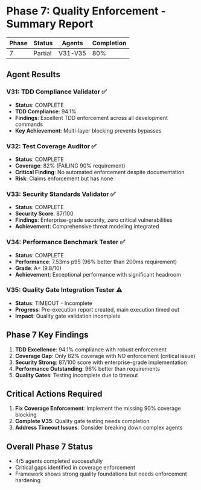 # Phase 7: Quality Enforcement - Summary Report

| Phase | Status | Agents | Completion |
|-------|--------|---------|------------|
| 7 | Partial | V31-V35 | 80% |

## Agent Results

### V31: TDD Compliance Validator ✅
- **Status**: COMPLETE
- **TDD Compliance**: 94.1%
- **Findings**: Excellent TDD enforcement across all development commands
- **Key Achievement**: Multi-layer blocking prevents bypasses

### V32: Test Coverage Auditor ✅
- **Status**: COMPLETE
- **Coverage**: 82% (FAILING 90% requirement)
- **Critical Finding**: No automated enforcement despite documentation
- **Risk**: Claims enforcement but has none

### V33: Security Standards Validator ✅
- **Status**: COMPLETE
- **Security Score**: 87/100
- **Findings**: Enterprise-grade security, zero critical vulnerabilities
- **Achievement**: Comprehensive threat modeling integrated

### V34: Performance Benchmark Tester ✅
- **Status**: COMPLETE
- **Performance**: 7.53ms p95 (96% better than 200ms requirement)
- **Grade**: A+ (9.8/10)
- **Achievement**: Exceptional performance with significant headroom

### V35: Quality Gate Integration Tester ⚠️
- **Status**: TIMEOUT - Incomplete
- **Progress**: Pre-execution report created, main execution timed out
- **Impact**: Quality gate validation incomplete

## Phase 7 Key Findings

1. **TDD Excellence**: 94.1% compliance with robust enforcement
2. **Coverage Gap**: Only 82% coverage with NO enforcement (critical issue)
3. **Security Strong**: 87/100 score with enterprise-grade implementation
4. **Performance Outstanding**: 96% better than requirements
5. **Quality Gates**: Testing incomplete due to timeout

## Critical Actions Required

1. **Fix Coverage Enforcement**: Implement the missing 90% coverage blocking
2. **Complete V35**: Quality gate testing needs completion
3. **Address Timeout Issues**: Consider breaking down complex agents

## Overall Phase 7 Status
- 4/5 agents completed successfully
- Critical gaps identified in coverage enforcement
- Framework shows strong quality foundations but needs enforcement hardening